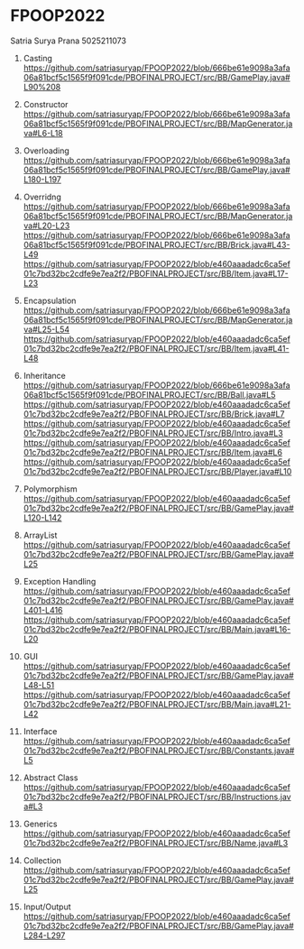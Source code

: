 # FPOOP2022

Satria Surya Prana
5025211073

1. Casting
https://github.com/satriasuryap/FPOOP2022/blob/666be61e9098a3afa06a81bcf5c1565f9f091cde/PBOFINALPROJECT/src/BB/GamePlay.java#L90%208

2. Constructor
https://github.com/satriasuryap/FPOOP2022/blob/666be61e9098a3afa06a81bcf5c1565f9f091cde/PBOFINALPROJECT/src/BB/MapGenerator.java#L6-L18

3. Overloading
https://github.com/satriasuryap/FPOOP2022/blob/666be61e9098a3afa06a81bcf5c1565f9f091cde/PBOFINALPROJECT/src/BB/GamePlay.java#L180-L197

4. Overridng
https://github.com/satriasuryap/FPOOP2022/blob/666be61e9098a3afa06a81bcf5c1565f9f091cde/PBOFINALPROJECT/src/BB/MapGenerator.java#L20-L23
https://github.com/satriasuryap/FPOOP2022/blob/666be61e9098a3afa06a81bcf5c1565f9f091cde/PBOFINALPROJECT/src/BB/Brick.java#L43-L49
https://github.com/satriasuryap/FPOOP2022/blob/e460aaadadc6ca5ef01c7bd32bc2cdfe9e7ea2f2/PBOFINALPROJECT/src/BB/Item.java#L17-L23

5. Encapsulation
https://github.com/satriasuryap/FPOOP2022/blob/666be61e9098a3afa06a81bcf5c1565f9f091cde/PBOFINALPROJECT/src/BB/MapGenerator.java#L25-L54
https://github.com/satriasuryap/FPOOP2022/blob/e460aaadadc6ca5ef01c7bd32bc2cdfe9e7ea2f2/PBOFINALPROJECT/src/BB/Item.java#L41-L48

6. Inheritance
https://github.com/satriasuryap/FPOOP2022/blob/666be61e9098a3afa06a81bcf5c1565f9f091cde/PBOFINALPROJECT/src/BB/Ball.java#L5
https://github.com/satriasuryap/FPOOP2022/blob/e460aaadadc6ca5ef01c7bd32bc2cdfe9e7ea2f2/PBOFINALPROJECT/src/BB/Brick.java#L7
https://github.com/satriasuryap/FPOOP2022/blob/e460aaadadc6ca5ef01c7bd32bc2cdfe9e7ea2f2/PBOFINALPROJECT/src/BB/Intro.java#L3
https://github.com/satriasuryap/FPOOP2022/blob/e460aaadadc6ca5ef01c7bd32bc2cdfe9e7ea2f2/PBOFINALPROJECT/src/BB/Item.java#L6
https://github.com/satriasuryap/FPOOP2022/blob/e460aaadadc6ca5ef01c7bd32bc2cdfe9e7ea2f2/PBOFINALPROJECT/src/BB/Player.java#L10

7. Polymorphism
https://github.com/satriasuryap/FPOOP2022/blob/e460aaadadc6ca5ef01c7bd32bc2cdfe9e7ea2f2/PBOFINALPROJECT/src/BB/GamePlay.java#L120-L142

8. ArrayList
https://github.com/satriasuryap/FPOOP2022/blob/e460aaadadc6ca5ef01c7bd32bc2cdfe9e7ea2f2/PBOFINALPROJECT/src/BB/GamePlay.java#L25

9. Exception Handling
https://github.com/satriasuryap/FPOOP2022/blob/e460aaadadc6ca5ef01c7bd32bc2cdfe9e7ea2f2/PBOFINALPROJECT/src/BB/GamePlay.java#L401-L416
https://github.com/satriasuryap/FPOOP2022/blob/e460aaadadc6ca5ef01c7bd32bc2cdfe9e7ea2f2/PBOFINALPROJECT/src/BB/Main.java#L16-L20

10. GUI
https://github.com/satriasuryap/FPOOP2022/blob/e460aaadadc6ca5ef01c7bd32bc2cdfe9e7ea2f2/PBOFINALPROJECT/src/BB/GamePlay.java#L48-L51
https://github.com/satriasuryap/FPOOP2022/blob/e460aaadadc6ca5ef01c7bd32bc2cdfe9e7ea2f2/PBOFINALPROJECT/src/BB/Main.java#L21-L42

11. Interface
https://github.com/satriasuryap/FPOOP2022/blob/e460aaadadc6ca5ef01c7bd32bc2cdfe9e7ea2f2/PBOFINALPROJECT/src/BB/Constants.java#L5

12. Abstract Class
https://github.com/satriasuryap/FPOOP2022/blob/e460aaadadc6ca5ef01c7bd32bc2cdfe9e7ea2f2/PBOFINALPROJECT/src/BB/Instructions.java#L3

13. Generics
https://github.com/satriasuryap/FPOOP2022/blob/e460aaadadc6ca5ef01c7bd32bc2cdfe9e7ea2f2/PBOFINALPROJECT/src/BB/Name.java#L3

14. Collection
https://github.com/satriasuryap/FPOOP2022/blob/e460aaadadc6ca5ef01c7bd32bc2cdfe9e7ea2f2/PBOFINALPROJECT/src/BB/GamePlay.java#L25

15. Input/Output
https://github.com/satriasuryap/FPOOP2022/blob/e460aaadadc6ca5ef01c7bd32bc2cdfe9e7ea2f2/PBOFINALPROJECT/src/BB/GamePlay.java#L284-L297
